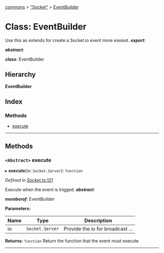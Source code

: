 [commons](../README.md) > ["Socket"](../modules/_socket_.md) > [EventBuilder](../classes/_socket_.eventbuilder.md)

# Class: EventBuilder

Use this as extends for create a Socket.io event more easiest.
*__export__*: 

*__abstract__*: 

*__class__*: EventBuilder

## Hierarchy

**EventBuilder**

## Index

### Methods

* [execute](_socket_.eventbuilder.md#execute)

---

## Methods

<a id="execute"></a>

### `<Abstract>` execute

▸ **execute**(io: *`Socket.Server`*): `function`

*Defined in [Socket.ts:121](https://github.com/Maxime6678/commons/blob/72bac02/src/Socket.ts#L121)*

Execute when the event is trigged.
*__abstract__*: 

*__memberof__*: EventBuilder

**Parameters:**

| Name | Type | Description |
| ------ | ------ | ------ |
| io | `Socket.Server` |  Provide the io for broadcast ... |

**Returns:** `function`
Return the function that the event must execute

___


